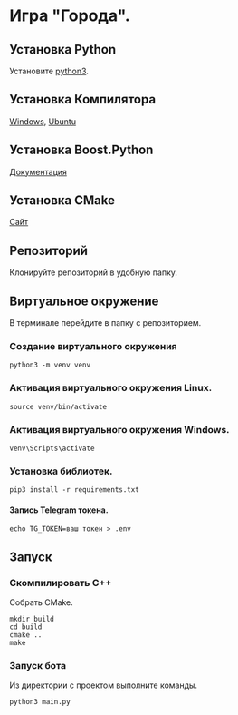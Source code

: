 # Игра "Города".

## Установка Python

Установите [python3](https://realpython.com/installing-python/).

## Установка Компилятора
[Windows](https://metanit.com/cpp/tutorial/1.2.php),
[Ubuntu](https://andreyex.ru/ubuntu/kak-ustanovit-g-v-ubuntu/)

 ## Установка Boost.Python
[Документация](https://www.boost.org/doc/libs/1_84_0/libs/python/doc/html/index.html)

## Установка CMake

[Сайт](https://cmake.org/)

## Репозиторий
Клонируйте репозиторий в удобную папку.

## Виртуальное окружение
В терминале перейдите в папку с репозиторием.

### Создание виртуального окружения
```bush 
python3 -m venv venv
```

### Активация виртуального окружения Linux.

```bush
source venv/bin/activate
```

### Активация виртуального окружения Windows.

```bush
venv\Scripts\activate
```

### Установка библиотек.

```bush 
pip3 install -r requirements.txt
```

#### Запись Telegram токена.
```bush
echo TG_TOKEN=ваш токен > .env
```

## Запуск

### Скомпилировать С++

Собрать CMake.
```bush
mkdir build
cd build
cmake ..
make
```
### Запуск бота
Из директории с проектом выполните команды.
```bush
python3 main.py
```
